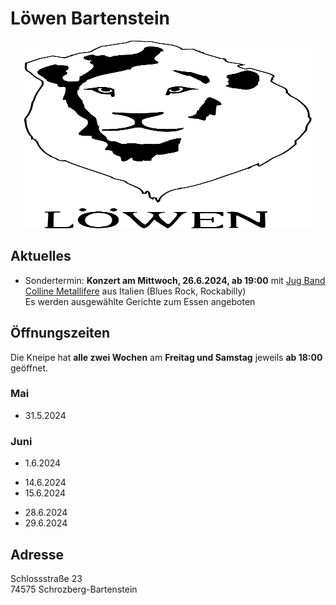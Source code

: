 # Löwen Bartenstein

<p align="center">
  <img width="460" height="300" src="./logo.svg">
</p>

## Aktuelles

- Sondertermin: **Konzert am Mittwoch, 26.6.2024, ab 19:00** mit [Jug Band Colline Metallifere](http://www.jugbandcm.it/) aus Italien (Blues Rock, Rockabilly)  
Es werden ausgewählte Gerichte zum Essen angeboten

## Öffnungszeiten

Die Kneipe hat **alle zwei Wochen** am **Freitag und Samstag** jeweils **ab 18:00** geöffnet.

### Mai

- 31.5.2024

### Juni

- 1.6.2024

[//]: # ()

- 14.6.2024
- 15.6.2024

[//]: # ()


- 28.6.2024
- 29.6.2024

## Adresse

Schlossstraße 23\
74575 Schrozberg-Bartenstein
